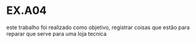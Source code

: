 <h1>EX.A04</h1>
este trabalho foi realizado como objetivo,  registrar coisas que estão para reparar que serve para uma loja tecnica
